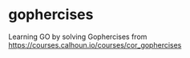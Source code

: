 # gophercises
Learning GO by solving Gophercises from https://courses.calhoun.io/courses/cor_gophercises
